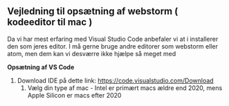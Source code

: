 ## Vejledning til opsætning af webstorm ( kodeeditor til mac )
Da vi har mest erfaring med Visual Studio Code anbefaler vi at i installerer den som jeres editor. 
I må gerne bruge andre editorer som webstorm eller atom, men dem kan vi desværre ikke hjælpe så meget med 

**Opsætning af VS Code** 
1. Download IDE på dette link: https://code.visualstudio.com/Download
   1. Vælg din type af mac - Intel er primært macs ældre end 2020, mens Apple Silicon er macs efter 2020
   
